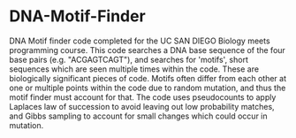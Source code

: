 # DNA-Motif-Finder
DNA Motif finder code completed for the UC SAN DIEGO Biology meets programming course. This code searches a DNA base sequence of the four base pairs (e.g. "ACGAGTCAGT"), and searches for 'motifs', short sequences which are seen multiple times within the code. These are biologically significant pieces of code. Motifs often differ from each other at one or multiple points within the code due to random mutation, and thus the motif finder must account for that. The code uses pseudocounts to apply Laplaces law of succession to avoid leaving out low probability matches, and Gibbs sampling to account for small changes which could occur in mutation. 
